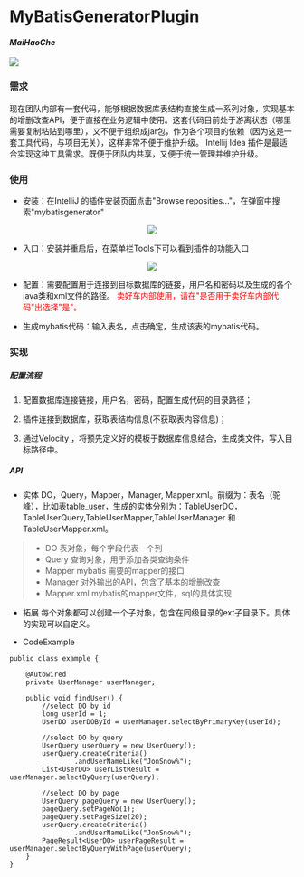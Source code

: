 # MyBatisGeneratorPlugin  
#### *MaiHaoChe* 
![](https://avatars2.githubusercontent.com/u/1483254?v=4&s=200)

### 需求
现在团队内部有一套代码，能够根据数据库表结构直接生成一系列对象，实现基本的增删改查API，便于直接在业务逻辑中使用。这套代码目前处于游离状态（哪里需要复制粘贴到哪里），又不便于组织成jar包，作为各个项目的依赖（因为这是一套工具代码，与项目无关），这样非常不便于维护升级。
Intellij Idea 插件是最适合实现这种工具需求。既便于团队内共享，又便于统一管理并维护升级。

### 使用
* 安装：在IntelliJ 的插件安装页面点击"Browse reposities..."，在弹窗中搜索"mybatisgenerator"
<p align="center">
  <img src="http://of8cu1h2w.bkt.clouddn.com/searchmybatisgenerator.png?imageView/2/w/500"/>
</p>

* 入口：安装并重启后，在菜单栏Tools下可以看到插件的功能入口
<p align="center">
  <img src="http://of8cu1h2w.bkt.clouddn.com/entry.png?imageView/2/w/500"/>
</p>

* 配置：需要配置用于连接到目标数据库的链接，用户名和密码以及生成的各个java类和xml文件的路径。
<font color=red>卖好车内部使用，请在"是否用于卖好车内部代码"出选择"是"。</font>

* 生成mybatis代码：输入表名，点击确定，生成该表的mybatis代码。

### 实现
##### 配置流程

1. 配置数据库连接链接，用户名，密码，配置生成代码的目录路径；

2. 插件连接到数据库，获取表结构信息(不获取表内容信息)；

3. 通过Velocity ，将预先定义好的模板于数据库信息结合，生成类文件，写入目标路径中。

##### API 
* 实体
DO，Query，Mapper，Manager,  Mapper.xml。前缀为：表名（驼峰），比如表table_user，生成的实体分别为：TableUserDO，TableUserQuery,TableUserMapper,TableUserManager 和 TableUserMapper.xml。	
> * DO 表对象，每个字段代表一个列
> * Query 查询对象，用于添加各类查询条件
> * Mapper mybatis 需要的mapper的接口
> * Manager 对外输出的API，包含了基本的增删改查
> * Mapper.xml mybatis的mapper文件，sql的具体实现

* 拓展
每个对象都可以创建一个子对象，包含在同级目录的ext子目录下。具体的实现可以自定义。

* CodeExample
```
public class example {

    @Autowired
    private UserManager userManager;

    public void findUser() {
        //select DO by id
        long userId = 1;
        UserDO userDOById = userManager.selectByPrimaryKey(userId);

        //select DO by query
        UserQuery userQuery = new UserQuery();
        userQuery.createCriteria()
                .andUserNameLike("JonSnow%");
        List<UserDO> userListResult = userManager.selectByQuery(userQuery);

        //select DO by page
        UserQuery pageQuery = new UserQuery();
        pageQuery.setPageNo(1);
        pageQuery.setPageSize(20);
        userQuery.createCriteria()
                .andUserNameLike("JonSnow%");
        PageResult<UserDO> userPageResult = userManager.selectByQueryWithPage(userQuery);
    }
}
```





